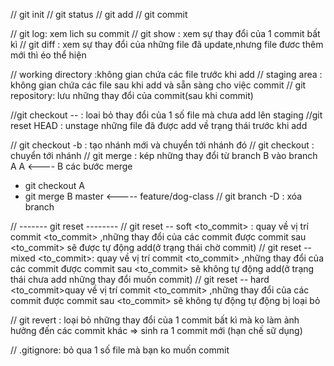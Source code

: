 // git init
// git status
// git add
// git commit

// git log: xem lich su commit
// git show <commit code>: xem sự thay đổi của 1 commit bất kì
// git diff : xem sự thay đổi của những file đã update,nhưng file đươc thêm mới thì éo thể hiện

// working directory :không gian chứa các  file trước khi add
// staging area : không gian chứa các file sau khi add và sẵn sàng cho việc commit 
// git repository: lưu những thay đổi của commit(sau khi commit)

//git checkout -- <file> : loai bỏ thay đổi của 1 số file mà chưa  add lên staging 
//git reset HEAD <file> : unstage những file đã được add về trạng thái trước khi add

// git checkout -b <branch>: tạo nhánh mới và chuyển tới nhánh đó
// git checkout <branch>: chuyển tới nhánh 
// git merge : kép những thay đổi từ branch B vào branch A
A <---- B các bước merge
 + git checkout A
 + git merge B
master <----- feature/dog-class
// git branch -D <branch> : xóa branch


// ------- git reset --------
// git reset -- soft <to_commit> : quay về vị trí commit <to_commit> ,những thay đổi của các commit được commit sau <to_commit> sẽ được tự động add(ở trạng thái chờ commit)
// git reset -- mixed <to_commit>: quay về vị trí commit <to_commit> ,những thay đổi của các commit được commit sau <to_commit> sẽ không  tự động add(ở trạng thái chưa add những thay đổi muốn commit)
// git reset -- hard <to_commit>quay về vị trí commit <to_commit> ,những thay đổi của các commit được commit sau <to_commit> sẽ không  tự động tự động bị loại bỏ

// git revert <commit> : loại bỏ những thay đổi của 1 commit bất kì mà ko làm ảnh hưởng đến các commit khác => sinh ra 1 commit mới
(hạn chế sữ dụng)

// .gitignore: bỏ qua 1 số file mà bạn ko muốn commit